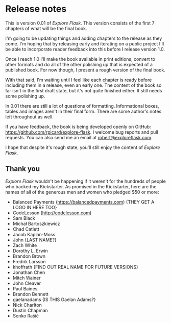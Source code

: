 # Release notes

This is version 0.01 of *Explore Flask*. This version consists of the first 7 chapters of what will be the final book.

I'm going to be updating things and adding chapters to the release as they come. I'm hoping that by releasing early and iterating on a public project I'll be able to incorporate reader feedback into this before I release version 1.0.

Once I reach 1.0 I'll make the book available in print editions, convert to other formats and do all of the other polishing up that is expected of a published book. For now though, I present a rough version of the final book.

With that said, I'm waiting until I feel like each chapter is ready before including them in a release, even an early one. The content of the book so far isn't in the first draft state, but it's not quite finished either. It still needs some polishing up.

In 0.01 there are still a lot of questions of formatting. Informational boxes, tables and images aren't in their final form. There are some author's notes left throughout as well.

If you have feedback, the book is being developed openly on GitHub: https://github.com/rpicard/explore-flask. I welcome bug reports and pull requests. You can also send me an email at robert@exploreflask.com.

I hope that despite it's rough state, you'll still enjoy the content of *Explore Flask*.

## Thank you

*Explore Flask* wouldn't be happening if it weren't for the hundreds of people who backed my Kickstarter. As promised in the Kickstarter, here are the names of all of the generous men and women who pledged $50 or more:


* Balanced Payments (https://balancedpayments.com) {THEY GET A LOGO IN HERE TOO}
* CodeLesson (http://codelesson.com)
* Sam Black
* Michał Bartoszkiewicz
* Chad Catlett
* Jacob Kaplan-Moss
* John {LAST NAME?}
* Zach White
* Dorothy L. Erwin
* Brandon Brown
* Fredrik Larsson
* khoffrath {FIND OUT REAL NAME FOR FUTURE VERSIONS}
* Jonathan Chen
* Mitch Wainer
* John Cleaver
* Paul Baines
* Brandon Bennett
* gaelanadams {IS THIS Gaelan Adams?}
* Nick Charlton
* Dustin Chapman
* Senko Rašić
